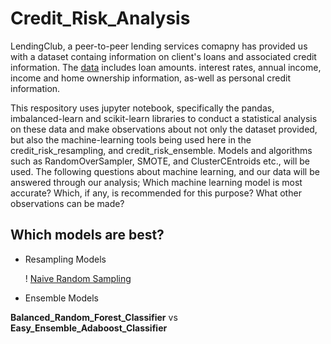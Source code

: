 # Credit_Risk_Analysis
  LendingClub, a peer-to-peer lending services comapny has provided us with a dataset containg information on client's loans and associated credit information. The [data]() includes loan amounts. interest rates, annual income, income and home ownership information, as-well as personal credit information. 
  
  This respository uses jupyter notebook, specifically the pandas, imbalanced-learn and scikit-learn libraries to conduct a statistical analysis on these data and make observations about not only the dataset provided, but also the machine-learning tools being used here in the credit_risk_resampling, and credit_risk_ensemble. Models and algorithms such as RandomOverSampler, SMOTE, and ClusterCEntroids etc., will be used. The following questions about machine learning, and our data will be answered through our analysis; Which machine learning model is most accurate? Which, if any, is recommended for this purpose? What other observations can be made?
  
## Which models are best?

* Resampling Models

  ! [Naive Random Sampling](https://github.com/K-Sharma95/Credit_Risk_Analysis/blob/main/Images/Naive%20Random%20Sampling.png)

* Ensemble Models

 **Balanced_Random_Forest_Classifier** vs **Easy_Ensemble_Adaboost_Classifier**
